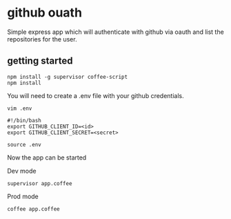 # github ouath

Simple express app which will authenticate with github via oauth and list the repositories for the user.

## getting started

```
npm install -g supervisor coffee-script
npm install
```

You will need to create a .env file with your github credentials.
```
vim .env
```
```
#!/bin/bash
export GITHUB_CLIENT_ID=<id>
export GITHUB_CLIENT_SECRET=<secret>
```
```
source .env
```

Now the app can be started

Dev mode
```
supervisor app.coffee
```

Prod mode
```
coffee app.coffee
```